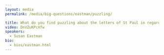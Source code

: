 ```yaml
---
layout: media
permalink: /media/big-questions/eastman/puzzling/

title: What do you find puzzling about the letters of St Paul in regard to special divine action?
video: DnVZuKPcXfw
speakers:
  - Susan Eastman
bio:
  - bios/eastman.html
---
```

